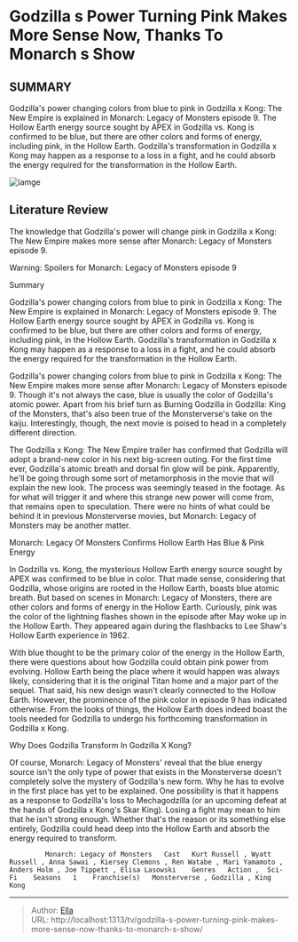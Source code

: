 # Godzilla s Power Turning Pink Makes More Sense Now, Thanks To Monarch s Show


## SUMMARY 



  Godzilla&#39;s power changing colors from blue to pink in Godzilla x Kong: The New Empire is explained in Monarch: Legacy of Monsters episode 9.   The Hollow Earth energy source sought by APEX in Godzilla vs. Kong is confirmed to be blue, but there are other colors and forms of energy, including pink, in the Hollow Earth.   Godzilla&#39;s transformation in Godzilla x Kong may happen as a response to a loss in a fight, and he could absorb the energy required for the transformation in the Hollow Earth.  

![iamge]()

## Literature Review
The knowledge that Godzilla&#39;s power will change pink in Godzilla x Kong: The New Empire makes more sense after Monarch: Legacy of Monsters episode 9.

Warning: Spoilers for Monarch: Legacy of Monsters episode 9



Summary

  Godzilla&#39;s power changing colors from blue to pink in Godzilla x Kong: The New Empire is explained in Monarch: Legacy of Monsters episode 9.   The Hollow Earth energy source sought by APEX in Godzilla vs. Kong is confirmed to be blue, but there are other colors and forms of energy, including pink, in the Hollow Earth.   Godzilla&#39;s transformation in Godzilla x Kong may happen as a response to a loss in a fight, and he could absorb the energy required for the transformation in the Hollow Earth.  







Godzilla&#39;s power changing colors from blue to pink in Godzilla x Kong: The New Empire makes more sense after Monarch: Legacy of Monsters episode 9. Though it&#39;s not always the case, blue is usually the color of Godzilla&#39;s atomic power. Apart from his brief turn as Burning Godzilla in Godzilla: King of the Monsters, that&#39;s also been true of the Monsterverse&#39;s take on the kaiju. Interestingly, though, the next movie is poised to head in a completely different direction.

The Godzilla x Kong: The New Empire trailer has confirmed that Godzilla will adopt a brand-new color in his next big-screen outing. For the first time ever, Godzilla&#39;s atomic breath and dorsal fin glow will be pink. Apparently, he&#39;ll be going through some sort of metamorphosis in the movie that will explain the new look. The process was seemingly teased in the footage. As for what will trigger it and where this strange new power will come from, that remains open to speculation. There were no hints of what could be behind it in previous Monsterverse movies, but Monarch: Legacy of Monsters may be another matter.





 Monarch: Legacy Of Monsters Confirms Hollow Earth Has Blue &amp; Pink Energy 
          

In Godzilla vs. Kong, the mysterious Hollow Earth energy source sought by APEX was confirmed to be blue in color. That made sense, considering that Godzilla, whose origins are rooted in the Hollow Earth, boasts blue atomic breath. But based on scenes in Monarch: Legacy of Monsters, there are other colors and forms of energy in the Hollow Earth. Curiously, pink was the color of the lightning flashes shown in the episode after May woke up in the Hollow Earth. They appeared again during the flashbacks to Lee Shaw&#39;s Hollow Earth experience in 1962.

With blue thought to be the primary color of the energy in the Hollow Earth, there were questions about how Godzilla could obtain pink power from evolving. Hollow Earth being the place where it would happen was always likely, considering that it is the original Titan home and a major part of the sequel. That said, his new design wasn&#39;t clearly connected to the Hollow Earth. However, the prominence of the pink color in episode 9 has indicated otherwise. From the looks of things, the Hollow Earth does indeed boast the tools needed for Godzilla to undergo his forthcoming transformation in Godzilla x Kong.






 Why Does Godzilla Transform In Godzilla X Kong? 
          

Of course, Monarch: Legacy of Monsters&#39; reveal that the blue energy source isn&#39;t the only type of power that exists in the Monsterverse doesn&#39;t completely solve the mystery of Godzilla&#39;s new form. Why he has to evolve in the first place has yet to be explained. One possibility is that it happens as a response to Godzilla&#39;s loss to Mechagodzilla (or an upcoming defeat at the hands of Godzilla x Kong&#39;s Skar King). Losing a fight may mean to him that he isn&#39;t strong enough. Whether that&#39;s the reason or its something else entirely, Godzilla could head deep into the Hollow Earth and absorb the energy required to transform.

             Monarch: Legacy of Monsters   Cast   Kurt Russell , Wyatt Russell , Anna Sawai , Kiersey Clemons , Ren Watabe , Mari Yamamoto , Anders Holm , Joe Tippett , Elisa Lasowski    Genres   Action ,  Sci-Fi    Seasons   1    Franchise(s)   Monsterverse , Godzilla , King Kong       





---

> Author: [Ella](https://instagram.hk.cn/)  
> URL: http://localhost:1313/tv/godzilla-s-power-turning-pink-makes-more-sense-now-thanks-to-monarch-s-show/  

